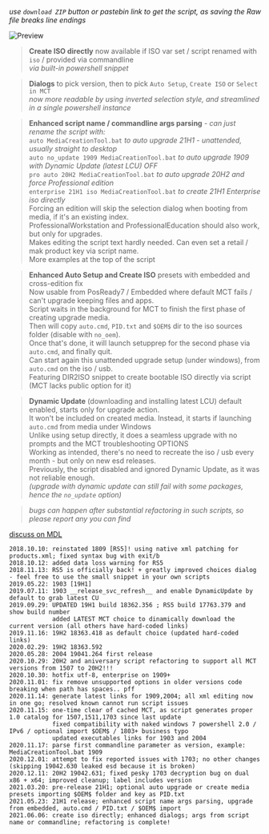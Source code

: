 _use `download ZIP` button or pastebin link to get the script, as saving the Raw file breaks line endings_  

![Preview](https://i.imgur.com/zc3Stcl.png)  

>**Create ISO directly** now available if ISO var set / script renamed with `iso` / provided via commandline  
> *via built-in powershell snippet*  

>**Dialogs** to pick version, then to pick `Auto Setup`, `Create ISO` or `Select in MCT`  
> *now more readable by using inverted selection style, and streamlined in a single powershell instance*  

>**Enhanced script name / commandline args parsing** - _can just rename the script with:_  
> `auto MediaCreationTool.bat` _to auto upgrade 21H1 - unattended, usually straight to desktop_  
> `auto no_update 1909 MediaCreationTool.bat` _to auto upgrade 1909 with Dynamic Update (latest LCU) OFF_  
> `pro auto 20H2 MediaCreationTool.bat` _to auto upgrade 20H2 and force Professional edition_  
> `enterprise 21H1 iso MediaCreationTool.bat` _to create 21H1 Enterprise iso directly_  
> Forcing an edition will skip the selection dialog when booting from media, if it's an existing index.  
> ProfessionalWorkstation and ProfessionalEducation should also work, but only for upgrades.  
> Makes editing the script text hardly needed. Can even set a retail / mak product key via script name.  
> More examples at the top of the script  

>**Enhanced Auto Setup and Create ISO** presets with embedded and cross-edition fix  
> Now usable from PosReady7 / Embedded where default MCT fails / can't upgrade keeping files and apps.  
> Script waits in the background for MCT to finish the first phase of creating upgrade media.  
> Then will copy `auto.cmd`, `PID.txt` and `$OEM$` dir to the iso sources folder (disable with `no_oem`).  
> Once that's done, it will launch setupprep for the second phase via `auto.cmd`, and finally quit.  
> Can start again this unattended upgrade setup (under windows), from `auto.cmd` on the iso / usb.  
> Featuring DIR2ISO snippet to create bootable ISO directly via script (MCT lacks public option for it)  

>**Dynamic Update** (downloading and installing latest LCU) default enabled, starts only for upgrade action.  
> It won't be included on created media. Instead, it starts if launching `auto.cmd` from media under Windows  
> Unlike using setup directly, it does a seamless upgrade with no prompts and the MCT troubleshooting OPTIONS  
> Working as intended, there's no need to recreate the iso / usb every month - but only on new esd releases.  
> Previously, the script disabled and ignored Dynamic Update, as it was not reliable enough.  
> _(upgrade with dynamic update can still fail with some packages, hence the `no_update` option)_  

>*bugs can happen after substantial refactoring in such scripts, so please report any you can find*  

[discuss on MDL](https://forums.mydigitallife.net/forums/windows-10.54/)  

```
2018.10.10: reinstated 1809 [RS5]! using native xml patching for products.xml; fixed syntax bug with exit/b
2018.10.12: added data loss warning for RS5
2018.11.13: RS5 is officially back! + greatly improved choices dialog - feel free to use the small snippet in your own scripts
2019.05.22: 1903 [19H1]
2019.07.11: 1903 __release_svc_refresh__ and enable DynamicUpdate by default to grab latest CU
2019.09.29: UPDATED 19H1 build 18362.356 ; RS5 build 17763.379 and show build number
            added LATEST MCT choice to dinamically download the current version (all others have hard-coded links)
2019.11.16: 19H2 18363.418 as default choice (updated hard-coded links)
2020.02.29: 19H2 18363.592
2020.05.28: 2004 19041.264 first release
2020.10.29: 20H2 and aniversary script refactoring to support all MCT versions from 1507 to 20H2!!!
2020.10.30: hotfix utf-8, enterprise on 1909+
2020.11.01: fix remove unsupported options in older versions code breaking when path has spaces.. pff
2020.11.14: generate latest links for 1909,2004; all xml editing now in one go; resolved known cannot run script issues
2020.11.15: one-time clear of cached MCT, as script generates proper 1.0 catalog for 1507,1511,1703 since last update
            fixed compatibility with naked windows 7 powershell 2.0 / IPv6 / optional import $OEM$ / 1803+ business typo
            updated executables links for 1903 and 2004
2020.11.17: parse first commandline parameter as version, example: MediaCreationTool.bat 1909
2020.12.01: attempt to fix reported issues with 1703; no other changes (skipping 19042.630 leaked esd because it is broken)
2020.12.11: 20H2 19042.631; fixed pesky 1703 decryption bug on dual x86 + x64; improved cleanup; label includes version  
2021.03.20: pre-release 21H1; optional auto upgrade or create media presets importing $OEM$ folder and key as PID.txt
2021.05.23: 21H1 release; enhanced script name args parsing, upgrade from embedded, auto.cmd / PID.txt / $OEM$ import
2021.06.06: create iso directly; enhanced dialogs; args from script name or commandline; refactoring is complete! 
```

